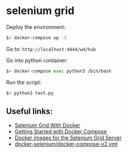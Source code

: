 # selenium grid

Deploy the environment:

```sh
$> docker-compose up -d
```

Go to: `http://localhost:4444/wd/hub`

Go into python container:

```sh
$> docker-compose exec python3 /bin/bash
```

Run the script:

```sh
$> python3 test.py
```

## Useful links:

- [Selenium Grid With Docker](https://medium.com/@nitinbhardwaj6/selenium-grid-with-docker-c8ecb0d8404)
- [Getting Started with Docker Compose](https://github.com/SeleniumHQ/docker-selenium/wiki/Getting-Started-with-Docker-Compose)
- [Docker images for the Selenium Grid Server](https://github.com/SeleniumHQ/docker-selenium)
- [docker-selenium/docker-compose-v2.yml](https://github.com/SeleniumHQ/docker-selenium/blob/trunk/docker-compose-v2.yml)